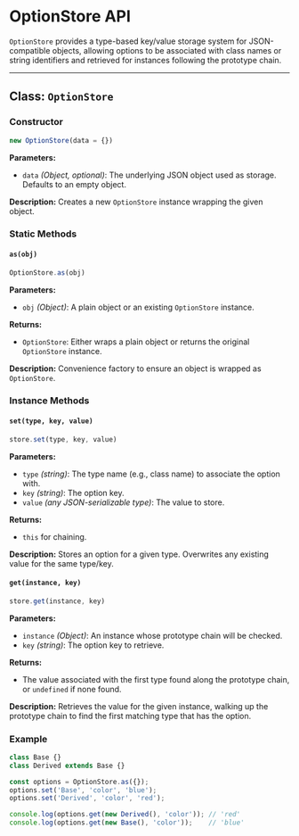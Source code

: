 # OptionStore API

`OptionStore` provides a type-based key/value storage system for JSON-compatible objects, allowing options to be associated with class names or string identifiers and retrieved for instances following the prototype chain.

---

## Class: `OptionStore`

### Constructor

```javascript
new OptionStore(data = {})
```

**Parameters:**

* `data` *(Object, optional)*: The underlying JSON object used as storage. Defaults to an empty object.

**Description:**
Creates a new `OptionStore` instance wrapping the given object.

### Static Methods

#### `as(obj)`

```javascript
OptionStore.as(obj)
```

**Parameters:**

* `obj` *(Object)*: A plain object or an existing `OptionStore` instance.

**Returns:**

* `OptionStore`: Either wraps a plain object or returns the original `OptionStore` instance.

**Description:**
Convenience factory to ensure an object is wrapped as `OptionStore`.

### Instance Methods

#### `set(type, key, value)`

```javascript
store.set(type, key, value)
```

**Parameters:**

* `type` *(string)*: The type name (e.g., class name) to associate the option with.
* `key` *(string)*: The option key.
* `value` *(*any JSON-serializable type*)*: The value to store.

**Returns:**

* `this` for chaining.

**Description:**
Stores an option for a given type. Overwrites any existing value for the same type/key.

#### `get(instance, key)`

```javascript
store.get(instance, key)
```

**Parameters:**

* `instance` *(Object)*: An instance whose prototype chain will be checked.
* `key` *(string)*: The option key to retrieve.

**Returns:**

* The value associated with the first type found along the prototype chain, or `undefined` if none found.

**Description:**
Retrieves the value for the given instance, walking up the prototype chain to find the first matching type that has the option.

### Example

```javascript
class Base {}
class Derived extends Base {}

const options = OptionStore.as({});
options.set('Base', 'color', 'blue');
options.set('Derived', 'color', 'red');

console.log(options.get(new Derived(), 'color')); // 'red'
console.log(options.get(new Base(), 'color'));    // 'blue'
```
